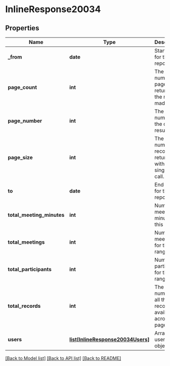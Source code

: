 # InlineResponse20034

## Properties
Name | Type | Description | Notes
------------ | ------------- | ------------- | -------------
**_from** | **date** | Start date for this report. | [optional] 
**page_count** | **int** | The number of pages returned for the request made. | [optional] 
**page_number** | **int** | The page number of the current results. | [optional] 
**page_size** | **int** | The number of records returned with a single API call. | [optional] 
**to** | **date** | End date for this report. | [optional] 
**total_meeting_minutes** | **int** | Number of meeting minutes for this range. | [optional] 
**total_meetings** | **int** | Number of meetings for this range. | [optional] 
**total_participants** | **int** | Number of participants for this range. | [optional] 
**total_records** | **int** | The total number of all the records available across pages. | [optional] 
**users** | [**list[InlineResponse20034Users]**](InlineResponse20034Users.md) | Array of user objects. | [optional] 

[[Back to Model list]](../README.md#documentation-for-models) [[Back to API list]](../README.md#documentation-for-api-endpoints) [[Back to README]](../README.md)

